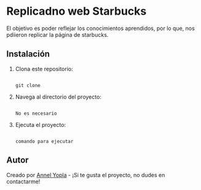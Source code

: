 # Replicadno web Starbucks

El objetivo es poder reflejar los conocimientos aprendidos, por lo que, nos pdiieron replicar la página de starbucks.

## Instalación

1. Clona este repositorio:

    ```

    git clone 

    ```

2. Navega al directorio del proyecto:

    ```

    No es necesario

    ```

3. Ejecuta el proyecto:

    ```

    comando para ejecutar

    ```

## Autor

Creado por [Annel Yopla](https://github.com/Annel-arch) - ¡Si te gusta el proyecto, no dudes en contactarme!